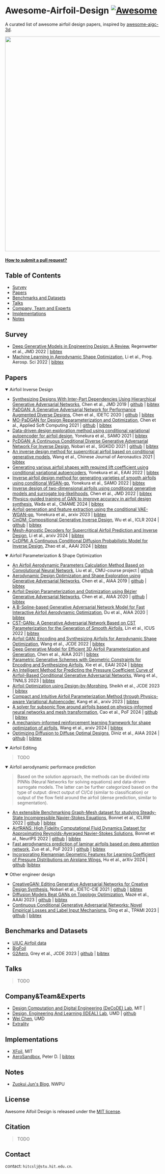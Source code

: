 # Awesome-Airfoil-Design [![Awesome](https://cdn.rawgit.com/sindresorhus/awesome/d7305f38d29fed78fa85652e3a63e154dd8e8829/media/badge.svg)](https://github.com/sindresorhus/awesome)
A curated list of awesome airfoil design papers, inspired by [awesome-aigc-3d](https://github.com/hitcslj/Awesome-AIGC-3D).


<img src="./asset/xfoil.png" width="696px">
 


#### [How to submit a pull request?](https://github.com/hitcslj/awesome-airfoil-design/blob/main/how-to-PR.md)



## Table of Contents

- [Survey](#survey) 
- [Papers](#papers)
- [Benchmarks and Datasets](#Benchmarks-and-Datasets)
- [Talks](#talks)
- [Company, Team and Experts](#Company&Team&Experts)
- [Implementations](#implementations)
- [Notes](#notes)

## Survey

- [Deep Generative Models in Engineering Design: A Review](https://arxiv.org/abs/2110.10863), Regenwetter et al., JMD 2022 | [bibtex](./citations/deepED.txt)
- [Machine Learning in Aerodynamic Shape Optimization](https://arxiv.org/abs/2202.07141), Li et al., Prog. Aerosp. Sci 2022 | [bibtex](./citations/ml-aso.txt)

## Papers


<details open>
<summary>Airfoil Inverse Design</summary>

- [Synthesizing Designs With Inter-Part Dependencies Using Hierarchical Generative Adversarial Networks](https://ideal.umd.edu/assets/pdfs/chen_hgan_jmd_2019.pdf), Chen et al., JMD  2019 | [github](https://github.com/IDEALLab/hgan_jmd_2019) | [bibtex](./citations/hgan.txt)
- [PaDGAN: A Generative Adversarial Network for Performance Augmented Diverse Designs](https://arxiv.org/abs/2002.11304), Chen et al., IDETC  2020 | [github](https://github.com/wchen459/PaDGAN) | [bibtex](./citations/padgan.txt)
- [MO-PaDGAN for Design Reparameterization and Optimization](https://arxiv.org/abs/2009.07110), Chen et al., Applied Soft Computing  2021 | [github](https://github.com/wchen459/MO-PaDGAN-Optimization) | [bibtex](./citations/mo-padgan.txt)
- [Data-driven design exploration method using conditional variational autoencoder for airfoil design](https://link.springer.com/article/10.1007/s00158-021-02851-0), Yonekura et al., SAMO 2021 | [bibtex](./citations/airfoil-cvae.txt)
- [PcDGAN: A Continuous Conditional Diverse Generative Adversarial Network For Inverse Design](https://arxiv.org/abs/2106.03620), Nobari et al., SIGKDD  2021 | [github](https://github.com/pcdgan/PcDGAN) | [bibtex](./citations/pcdgan.txt)
- [An inverse design method for supercritical airfoil based on conditional generative models](https://www.semanticscholar.org/paper/An-inverse-design-method-for-supercritical-airfoil-Wang-Li/e03d299d94ab436c64e07e57e6e09e913d1a22c8), Wang et al., Chinese Journal of Aeronautics
 2021 | [bibtex](./citations/cvae-gan.txt)
- [Generating various airfoil shapes with required lift coefficient using conditional variational autoencoders](https://arxiv.org/abs/2106.09901), Yonekura et al., EAAI 2022 | [bibtex](./citations/airfoil-cvae-lift.txt)
- [Inverse airfoil design method for generating varieties of smooth airfoils using conditional WGAN-gp](https://arxiv.org/abs/2110.00212), Yonekura et al., SAMO 2022 | [bibtex](./citations/airfoil-wgan-gp.txt)
- [Inverse design of two-dimensional airfoils using conditional generative models and surrogate log-likelihoods](https://asmedigitalcollection.asme.org/mechanicaldesign/article/144/2/021712/1122916), Chen et al., JMD 2022 | [bibtex](./citations/airfoil-cgan-sur.txt)
- [Physics-guided training of GAN to improve accuracy in airfoil design synthesis](https://arxiv.org/abs/2308.10038), Wada et al., CMAME 2024 | [bibtex](./citations/airfoil-pgGAN.txt)
- [Airfoil generation and feature extraction using the conditional VAE-WGAN-gp](https://arxiv.org/abs/2311.05445), Yonekura et al., arxiv 2023 | [bibtex](./citations/airfoil-vae-wgan-gp.txt)
- [CinDM: Compositional Generative Inverse Design](https://arxiv.org/abs/2401.13171), Wu et al., ICLR 2024 | [github](https://github.com/AI4Science-WestlakeU/cindm) | [bibtex](./citations/cindm.txt)
- [Mesh-Agnostic Decoders for Supercritical Airfoil Prediction and Inverse Design](https://arxiv.org/abs/2402.17299), Li et al., arxiv 2024 | [bibtex](./citations/super-airfoil.txt)
- [CcDPM: A Continuous Conditional Diffusion Probabilistic Model for Inverse Design](https://ojs.aaai.org/index.php/AAAI/article/view/29647), Zhao et al., AAAI 2024 | [bibtex](./citations/ccdpm.txt)

</details>


<details open>
<summary>Airfoil Parameterization & Shape Optimization</summary>

- [An Airfoil Aerodynamic Parameters Calculation Method Based on Convolutional Neural Network](https://github.com/ziliHarvey/CNN-for-Airfoil/blob/master/Report.pdf), Liu et al., CMU-course project | [github](https://github.com/ziliHarvey/CNN-for-Airfoil)
- [Aerodynamic Design Optimization and Shape Exploration using Generative Adversarial Networks](https://arc.aiaa.org/doi/10.2514/6.2019-2351), Chen et al., AIAA 2019 | [github](https://github.com/IDEALLab/airfoil-opt-gan) | [bibtex](./citations/airfoil-opt-gan.txt)
- [Airfoil Design Parameterization and Optimization using Bézier Generative Adversarial Networks](https://arxiv.org/abs/2006.12496), Chen et al., AIAA 2020 | [github](https://github.com/IDEALLab/bezier-gan) | [bibtex](./citations/bezier-gan.txt)
- [A B-Spline-based Generative Adversarial Network Model for Fast Interactive Airfoil Aerodynamic Optimization](https://arc.aiaa.org/doi/10.2514/6.2020-2128), Du et al., AIAA 2020  | [bibtex](./citations/bspline-gan.txt)
- [CST-GANs: A Generative Adversarial Network Based on CST Parameterization for the Generation of Smooth Airfoils](https://ieeexplore.ieee.org/document/9987080), Lin et al., ICUS 2022  | [bibtex](./citations/cst-gan.txt)
- [Airfoil GAN: Encoding and Synthesizing Airfoils for Aerodynamic Shape Optimization](https://arxiv.org/abs/2101.04757), Wang et al., JCDE 2022  | [bibtex](./citations/airfoil-gan.txt)
- [Deep Generative Model for Efficient 3D Airfoil Parameterization and Generation](https://arxiv.org/abs/2101.02744), Chen et al., AIAA 2021  | [bibtex](./citations/airfoil-3d.txt)
- [Parametric Generative Schemes with Geometric Constraints for Encoding and Synthesizing Airfoils](https://arxiv.org/abs/2205.02458), Xie et al., EAAI 2024  | [bibtex](./citations/airfoil-geo.txt)
- [An Intelligent Method for Predicting the Pressure Coefficient Curve of Airfoil-Based Conditional Generative Adversarial Networks](https://ieeexplore.ieee.org/document/9547003/), Wang et al., TNNLS 2023 | [bibtex](./citations/airfoil-pressure.txt)
- [Airfoil Optimization using Design-by-Morphing](https://arxiv.org/abs/2207.11448), Sheikh et al., JCDE 2023 | [bibtex](./citations/airfoil-morph.txt)
- [Compact and Intuitive Airfoil Parameterization Method through Physics-aware Variational Autoencoder](https://arxiv.org/abs/2311.10921), Kang et al., arxiv 2023 | [bibtex](./citations/airfoil-pvae.txt)
- [A solver for subsonic flow around airfoils based on physics-informed neural networks and mesh transformation](https://arxiv.org/abs/2401.08705), Cao et al., PoF 2024 | [github](https://github.com/cao-wenbo/nnfoil) | [bibtex](./citations/nnfoil.txt)
- [A mechanism-informed reinforcement learning framework for shape optimization of airfoils](https://arxiv.org/abs/2403.04329), Wang et al., arxiv 2024 | [bibtex](./citations/airfoil-RL.txt)
- [Optimizing Diffusion to Diffuse Optimal Designs](https://arc.aiaa.org/doi/10.2514/6.2024-2013), Diniz et al., AIAA 2024 | [github](https://github.com/IDEALLab/OptimizingDiffusionSciTech2024) | [bibtex](./citations/OptimizingDiffusionSciTech2024.txt)


</details>


<details open>
<summary>Airfoil Editing</summary>

> TODO

</details>

<details open>
<summary>Airfoil aerodynamic performace prediction</summary>

> Based on the solution approach, the methods can be divided into PINNs (Neural Networks for solving equations) and data-driven surrogate models. The latter can be further categorized based on the type of output: direct output of Cl/Cd (similar to classification) or output of the flow field around the airfoil (dense prediction, similar to segmentation).



- [An extensible Benchmarking Graph-Mesh dataset for studying Steady-State Incompressible Navier-Stokes Equations](https://arxiv.org/abs/2206.14709), Bonnet et al., ICLRW 2022 | [github](https://github.com/Extrality/ICLR_NACA_Dataset_V0) | [bibtex](./citations/extensible.txt)
- [AirfRANS: High Fidelity Computational Fluid Dynamics Dataset for Approximating Reynolds-Averaged Navier-Stokes Solutions](https://arxiv.org/abs/2212.07564), Bonnet et al., NeurIPS 2022 | [github](https://github.com/Extrality/AirfRANS) | [bibtex](./citations/airfRANS.txt)
- [Fast aerodynamics prediction of laminar airfoils based on deep attention network](https://pubs.aip.org/aip/pof/article-abstract/35/3/037127/2882158), Zuo et al., PoF 2023 | [github](https://github.com/zuokuijun/vitAirfoilEncoder) | [bibtex](./citations/DAN.txt)
- [Incorporating Riemannian Geometric Features for Learning Coefficient of Pressure Distributions on Airplane Wings](https://arxiv.org/abs/2401.09452), Hu et al., arXiv 2024 | [github](https://github.com/huliwei123/Incorporating-Riemannian-Geometric-Features-for-Learning-CP-Distributions-on-Airplane-Wings) |[bibtex](./citations/incorporating.txt)

</details>


<details open>
<summary>Other engineer design</summary>

- [CreativeGAN: Editing Generative Adversarial Networks for Creative Design Synthesis](https://arxiv.org/abs/2103.06242), Nobari et al., IDETC-CIE 2021 | [github](https://github.com/mfrashad/creativegan) | [bibtex](./citations/creativegan.txt)
- [Diffusion Models Beat GANs on Topology Optimization](https://arxiv.org/abs/2208.09591), Mazé et al., AAAI 2023 | [github](https://github.com/francoismaze/topodiff) | [bibtex](./citations/topodiff.txt)
- [Continuous Conditional Generative Adversarial Networks: Novel Empirical Losses and Label Input Mechanisms](https://ieeexplore.ieee.org/document/9983478), Ding et al., TPAMI 2023 | [github](https://github.com/UBCDingXin/improved_CcGAN) | [bibtex](./citations/improved_CcGAN.txt)

</details>


 


## Benchmarks and Datasets

- [UIUC Airfoil data](https://m-selig.ae.illinois.edu/ads_barton.html)
- [BigFoil](https://www.bigfoil.com/)
- [G2Aero](https://arxiv.org/abs/2208.04743), Grey et al., JCDE 2023 | [github](https://github.com/NREL/G2Aero) | [bibtex](./citations/g2aero.txt)
 


## Talks
> TODO


## Company&Team&Experts

- [Design Computation and Digital Engineering (DeCoDE) Lab](https://decode.mit.edu/), MIT | 
- [Design, Engineering And Learning (IDEAL) Lab](https://ideal.umd.edu/), UMD | [github](https://github.com/IDEALLAB)
- [Wei Chen](https://scholar.google.com/citations?hl=en&user=UlTyOWMAAAAJ&view_op=list_works&sortby=pubdate), UMD
- [Extrality](https://github.com/Extrality)


## Implementations

- [XFoil](https://web.mit.edu/drela/Public/web/xfoil/), MIT
- [AeroSandbox](https://github.com/peterdsharpe/AeroSandbox), Peter D. | [bibtex](./citations/aerosandbox.txt)

## Notes

- [Zuokui Jun's Blog](https://zuokuijun.github.io/#/), NWPU

## License 
Awesome Aifoil Design is released under the [MIT license](./LICENSE).

## Citation
> TODO

## Contact
contact: `hitcslj@stu.hit.edu.cn`.  
